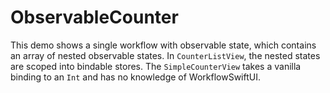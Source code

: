 # ObservableCounter

This demo shows a single workflow with observable state, which contains an array of nested observable states. In `CounterListView`, the nested states are scoped into bindable stores. The `SimpleCounterView` takes a vanilla binding to an `Int` and has no knowledge of WorkflowSwiftUI.
